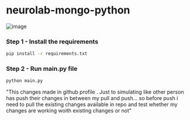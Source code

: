 # neurolab-mongo-python

![image](https://user-images.githubusercontent.com/57321948/196933065-4b16c235-f3b9-4391-9cfe-4affcec87c35.png)

### Step 1 - Install the requirements

```bash
pip install -r requirements.txt
```

### Step 2 - Run main.py file

```bash
python main.py
```
"This changes made in github profile . Just to simulating like other person has push their changes in between my pull and push... so before push i need  to pull the existing changes available in repo and test whether my changes are working woith existing changes or not"
